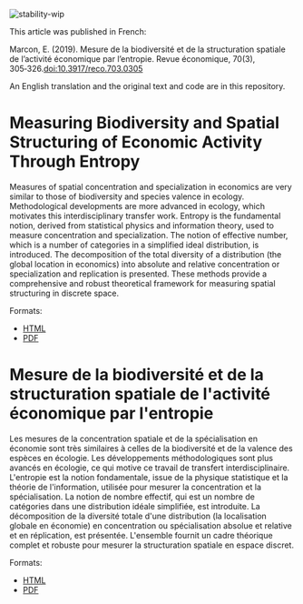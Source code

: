 ![stability-wip](https://img.shields.io/badge/lifecycle-stable-brightgreen.svg)

This article was published in French:

Marcon, E. (2019). Mesure de la biodiversité et de la structuration spatiale de l’activité économique par l’entropie. Revue économique, 70(3), 305‑326.[doi:10.3917/reco.703.0305](https://doi.org/10.3917/reco.703.0300) 

An English translation and the original text and code are in this repository.


# Measuring Biodiversity and Spatial Structuring of Economic Activity Through Entropy

Measures of spatial concentration and specialization in economics are very similar to those of biodiversity and species valence in ecology. Methodological developments are more advanced in ecology, which motivates this interdisciplinary transfer work. Entropy is the fundamental notion, derived from statistical physics and information theory, used to measure concentration and specialization. The notion of effective number, which is a number of categories in a simplified ideal distribution, is introduced. The decomposition of the total diversity of a distribution (the global location in economics) into absolute and relative concentration or specialization and replication is presented. These methods provide a comprehensive and robust theoretical framework for measuring spatial structuring in discrete space.

Formats:

- [HTML](https://EricMarcon.github.io/Revue-Economique-2019/Revue-Economique-2019.en.html)
- [PDF](https://EricMarcon.github.io/Revue-Economique-2019/Revue-Economique-2019.en.pdf)



# Mesure de la biodiversité et de la structuration spatiale de l'activité économique par l'entropie

Les mesures de la concentration spatiale et de la spécialisation en économie sont très similaires à celles de la biodiversité et de la valence des espèces en écologie. Les développements méthodologiques sont plus avancés en écologie, ce qui motive ce travail de transfert interdisciplinaire. L'entropie est la notion fondamentale, issue de la physique statistique et la théorie de l'information, utilisée pour mesurer la concentration et la spécialisation. La notion de nombre effectif, qui est un nombre de catégories dans une distribution idéale simplifiée, est introduite. La décomposition de la diversité totale d'une distribution (la localisation globale en économie) en concentration ou spécialisation absolue et relative et en réplication, est présentée. L'ensemble fournit un cadre théorique complet et robuste pour mesurer la structuration spatiale en espace discret.

Formats:

- [HTML](https://EricMarcon.github.io/Revue-Economique-2019/Revue-Economique-2019.html)
- [PDF](https://EricMarcon.github.io/Revue-Economique-2019/Revue-Economique-2019.pdf)
